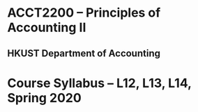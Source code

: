 # ACCT2200 – Principles of Accounting II 
## HKUST Department of Accounting
# Course Syllabus – L12, L13, L14, Spring 2020
